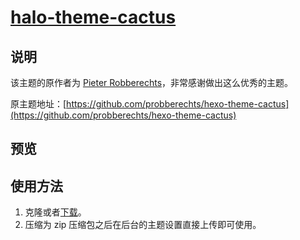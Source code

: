 <h1><a href="https://github.com/halo-dev" target="_blank">halo-theme-cactus</a></h1>

## 说明

该主题的原作者为 [Pieter Robberechts](https://people.cs.kuleuven.be/~pieter.robberechts/)，非常感谢做出这么优秀的主题。

原主题地址：[https://github.com/probberechts/hexo-theme-cactus](https://github.com/probberechts/hexo-theme-cactus)
## 预览

## 使用方法

1. 克隆或者[下载]()。
2. 压缩为 zip 压缩包之后在后台的主题设置直接上传即可使用。

